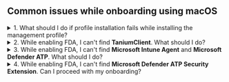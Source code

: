 ## Common issues while onboarding using macOS

<details>
  <summary>1. What should I do if profile installation fails while installing the management profile?</summary><br>

  <kbd>![profile-installation-failed](images/onboarding-for-macos/profile-installation-failed.png)</kbd>

    1. Go to the **Apple** menu > **System Preferences** > **Profiles**.
    2. If **Management Profile** is already an existing profile, select it and remove by clicking the minus icon at the bottom left corner.

</details>


<details>
  <summary>2. While enabling FDA, I can't find <b>TaniumClient</b>. What should I do?</summary><br>

  1. Open the **Terminal** application and run the command: ``sudo chmod 755 /Library/Tanium/TaniumClient``.
  2. Go to the **Apple** menu > **System Preferences** > **Security & Privacy**.
  3. Click the **Privacy** tab.
  4. From the side menu, choose **Full Disk Access**.
  5. Click the lock icon at the bottom and use your Touch ID or enter your password to unlock.
  6. Click the plus icon at the bottom and from **Applications**, select **TaniumClient** and click **Open**. **TaniumClient** is now available for Full Disk Access.
  7. Ensure the checkbox beside **TaniumClient** is selected

</details>

<details>
<summary>3. While enabling FDA, I can't find <b>Microsoft Intune Agent</b> and <b>Microsoft Defender ATP</b>. What should I do?</summary></br>

1. Go to the **Apple** menu > **System Preferences** > **Security & Privacy**.
2. Click the **Privacy** tab.
3. From the side menu, choose **Full Disk Access**.
4. Click the lock icon at the bottom and use your Touch ID or enter your password to unlock.
5. Click the plus icon at the bottom and do the following as required:
  1. To add **Microsoft Intune Agent**, go to **Macintosh HD** >  **Library** > **Intune** and choose **Microsoft Intune Agent** and click **Open**.
  2. To add **Microsoft Defender ATP**, go to **Application** > select **Microsoft Defender ATP** and click **Open**.
</details>

<details>

<summary>4. While enabling FDA, I can't find <b>Microsoft Defender ATP Security Extension</b>. Can I proceed with my onboarding?</summary><br>  
Yes, you may proceed with your SEED onboarding and the Microsoft Defender ATP Security Extension should be available within four hours time. If it is still not available after four hours, please contact gcc2.0_support@tech.gov.sg as it is required to ensure the completeness of your onboarding.

</details>
